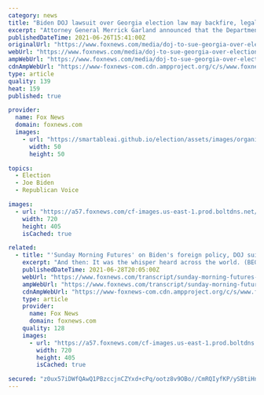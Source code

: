 ```yaml
---
category: news
title: "Biden DOJ lawsuit over Georgia election law may backfire, legal scholar Jonathan Turley says"
excerpt: "Attorney General Merrick Garland announced that the Department of Justice is suing the state of Georgia over their passing of a law to ensure election integrity and security."
publishedDateTime: 2021-06-26T15:41:00Z
originalUrl: "https://www.foxnews.com/media/doj-to-sue-georgia-over-election-law"
webUrl: "https://www.foxnews.com/media/doj-to-sue-georgia-over-election-law"
ampWebUrl: "https://www.foxnews.com/media/doj-to-sue-georgia-over-election-law.amp"
cdnAmpWebUrl: "https://www-foxnews-com.cdn.ampproject.org/c/s/www.foxnews.com/media/doj-to-sue-georgia-over-election-law.amp"
type: article
quality: 139
heat: 159
published: true

provider:
  name: Fox News
  domain: foxnews.com
  images:
    - url: "https://smartableai.github.io/election/assets/images/organizations/foxnews.com-50x50.jpg"
      width: 50
      height: 50

topics:
  - Election
  - Joe Biden
  - Republican Voice

images:
  - url: "https://a57.foxnews.com/cf-images.us-east-1.prod.boltdns.net/v1/static/694940094001/9b322aa6-f05f-41e2-bdec-bf2815e5ac7f/f042989d-e00f-4606-9f34-ca68309067bc/1280x720/match/720/405/image.jpg?ve=1&tl=1"
    width: 720
    height: 405
    isCached: true

related:
  - title: "'Sunday Morning Futures' on Biden's foreign policy, DOJ suing Georgia over voter law"
    excerpt: "And then: It was the whisper heard across the world. (BEGIN VIDEO CLIP) JOE BIDEN, PRESIDENT OF THE UNITED STATES: I wrote the bill on the environment. Why would I not be for it? Pay them more. This is an employee's -- employee's bargaining chip now."
    publishedDateTime: 2021-06-28T20:05:00Z
    webUrl: "https://www.foxnews.com/transcript/sunday-morning-futures-on-bidens-foreign-policy-doj-suing-georgia-over-voter-law"
    ampWebUrl: "https://www.foxnews.com/transcript/sunday-morning-futures-on-bidens-foreign-policy-doj-suing-georgia-over-voter-law.amp"
    cdnAmpWebUrl: "https://www-foxnews-com.cdn.ampproject.org/c/s/www.foxnews.com/transcript/sunday-morning-futures-on-bidens-foreign-policy-doj-suing-georgia-over-voter-law.amp"
    type: article
    provider:
      name: Fox News
      domain: foxnews.com
    quality: 128
    images:
      - url: "https://a57.foxnews.com/cf-images.us-east-1.prod.boltdns.net/v1/static/694940094001/df1271b3-9d73-47fe-8f69-59b127e1d34b/4897f3ff-3bba-4bde-99c3-e0dc617c3a4b/1280x720/match/720/405/image.jpg?ve=1&tl=1"
        width: 720
        height: 405
        isCached: true

secured: "z0ux57iDWfQAwQ1PBzccjnCZYxd+cPq/ootz8v9OBo//CmRQIyfKP/ySBtiHn3YfNN+9nDOlqB+GL2u51gFlggMrtrXZV30g6pzRRzfep1u3xBxRZivYJnx70F6RUqEWiTTfnbJdER52QrKe6XKvkde5B+q95PUq+VWRt+us7P1lNsbbD0zkw1uPWqVhO9SmoPCXvS4F7HOMJVxA+bptPKLdcoo922Vq5xPsJnVxeoORdIiCdp8COZHgEEi/PickqKmPhmJs+28eg5f7a2SRHOfouMoq4oTyzHuSBHoMHUMsUjlhzNIGCl3SYtxdnBH3mD2nPwJ9p7jVjKQlbhjIU2YWvuhOggbNrzP2JROVqF0=;0X/NUk+oXxbTZ1lgHZ6yaQ=="
---
```



